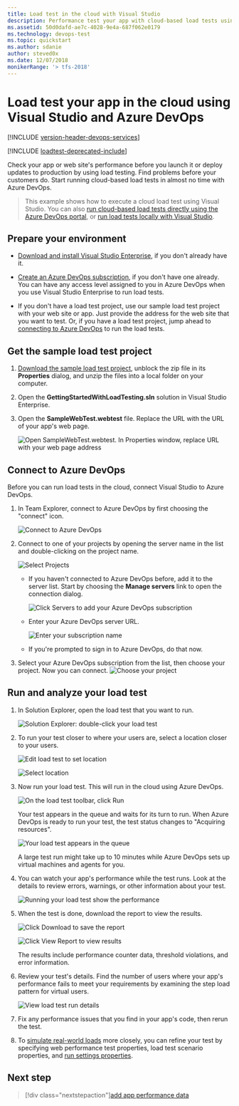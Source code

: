 ```yaml
---
title: Load test in the cloud with Visual Studio
description: Performance test your app with cloud-based load tests using the features of Visual Studio, Azure DevOps, and TFS
ms.assetid: 50d0dafd-ae7c-4028-9e4a-687f062e0179
ms.technology: devops-test
ms.topic: quickstart
ms.author: sdanie
author: steved0x
ms.date: 12/07/2018
monikerRange: '> tfs-2018'
---
```


# Load test your app in the cloud using Visual Studio and Azure DevOps

<a name="cloudloadtest"></a>

[!INCLUDE [version-header-devops-services](../includes/version-header-devops-services.md)]

[!INCLUDE [loadtest-deprecated-include](../includes/loadtest-deprecated-include.md)]

Check your app or web site's performance before you launch it or deploy updates to production by using load testing.
Find problems before your customers do. Start running
cloud-based load tests
in almost no time with Azure DevOps.

> This example shows how to execute a cloud load test using Visual Studio. You can also
> [run cloud-based load tests directly using the Azure DevOps portal](get-started-simple-cloud-load-test.md),
> or [run load tests locally with Visual Studio](/visualstudio/test/quickstart-create-a-load-test-project).

<a name="LoadTestVSIDE"></a>

## Prepare your environment

* [Download and install Visual Studio Enterprise](https://visualstudio.microsoft.com/downloads/download-visual-studio-vs),
  if you don't already have it.

* [Create an Azure DevOps subscription](https://visualstudio.microsoft.com/products/visual-studio-team-services-vs),
  if you don't have one already. You can have any access
  level assigned to you in Azure DevOps
  when you use Visual Studio Enterprise to run load tests.

* If you don't have a load test project,
  use our sample load test project with your web site or app.
  Just provide the address for the web site that you want to test.
  Or, if you have a load test project, jump ahead to
  [connecting to Azure DevOps](#ConnectVSOnline) to run the load tests.

<a name="article10"></a>

## Get the sample load test project

1.  [Download the sample load test project](https://code.msdn.microsoft.com/Getting-started-with-17a52e95),
    unblock the zip file in its **Properties** dialog,
    and unzip the files into a local folder on your computer.

1.  Open the **GettingStartedWithLoadTesting.sln** solution
    in Visual Studio Enterprise.

1.  Open the **SampleWebTest.webtest** file.
    Replace the URL with the URL of your app's web page.

    ![Open SampleWebTest.webtest. In Properties window, replace URL with your web page address](media/getting-started-with-performance-testing/LoadTest_ReplaceURL.png)

<a name="ConnectVSOnline"></a>

## Connect to Azure DevOps

Before you can run load tests in the cloud,
connect Visual Studio to Azure DevOps.

1.  In Team Explorer, connect to Azure DevOps by first choosing the "connect" icon.

    ![Connect to Azure DevOps](media/getting-started-with-performance-testing/LoadTestConnect1.png)

1.  Connect to one of your projects by opening the server name in the list and double-clicking on the project name.

    ![Select Projects](media/getting-started-with-performance-testing/LoadTestConnect2.png)

    * If you haven't connected to Azure DevOps before, add it to the server list.
      Start by choosing the **Manage servers** link to open the connection dialog.

      ![Click Servers to add your Azure DevOps subscription](media/getting-started-with-performance-testing/LoadTestConnect3.png)

    * Enter your Azure DevOps server URL.

      ![Enter your subscription name](media/getting-started-with-performance-testing/LoadTestConnect4.png)

    * If you're prompted to sign in to Azure DevOps, do that now.

1.  Select your Azure DevOps subscription from the list,
    then choose your project. Now you can connect.
    ![Choose your project](media/getting-started-with-performance-testing/LoadTestConnect6.png)

<a name="article14"></a>

## Run and analyze your load test

1.  In Solution Explorer, open the load test that you want to run.

    ![Solution Explorer: double-click your load test](media/getting-started-with-performance-testing/OpenLoadTest.png)

1.  To run your test closer to where your users are,
    select a location closer to your users.

    ![Edit load test to set location](media/CLT_LoadTestSetLocation.png)

    ![Select location](media/getting-started-with-performance-testing/CLT_LoadTestPickLocation.png)

1.  Now run your load test. This will run in the cloud
    using Azure DevOps.

    ![On the load test toolbar, click Run](media/getting-started-with-performance-testing/LoadTestRun.png)

    Your test appears in the queue and waits for its turn to run.
    When Azure DevOps is ready to run your test, the test status
    changes to "Acquiring resources".

    ![Your load test appears in the queue](media/getting-started-with-performance-testing/LoadTestQueued.png)

    A large test run might take up to 10 minutes while
    Azure DevOps sets up virtual machines and agents for you.

1.  You can watch your app's performance while the test runs.
    Look at the details to review errors, warnings, or other information
    about your test.

    ![Running your load test show the performance](media/LoadTestInProgress.png)

1.  When the test is done, download the report to view the results.

    ![Click Download to save the report](media/getting-started-with-performance-testing/LoadTestDownloadReport.png)

    ![Click View Report to view results](media/getting-started-with-performance-testing/LoadTestViewReport.png)

    The results include performance counter data, threshold violations, and error information.

1.  Review your test's details. Find the number of users where your
    app's performance fails to meet your requirements by examining the
    step load pattern for virtual users.

    ![View load test run details](media/getting-started-with-performance-testing/LoadTestDetail.png)

1.  Fix any performance issues that you find in your app's code,
    then rerun the test.

1.  To [simulate real-world loads](https://msdn.microsoft.com/library/ff406975%28v=vs.140%29.aspx)
    more closely, you can refine your test by specifying web performance
    test properties, load test scenario properties, and
    [run settings properties](/visualstudio/test/load-test-run-settings-properties).

## Next step

> [!div class="nextstepaction"][add app performance data](get-performance-data-for-load-tests.md)
